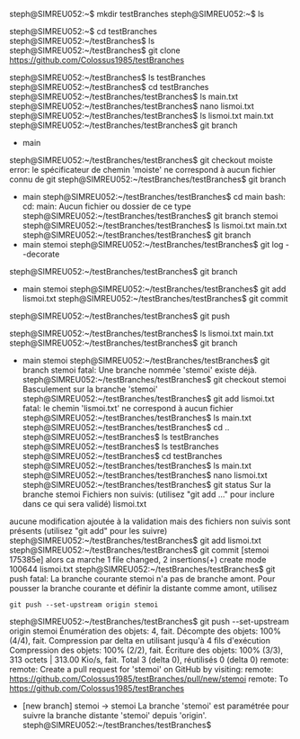 steph@SIMREU052:~$ mkdir testBranches
steph@SIMREU052:~$ ls

steph@SIMREU052:~$ cd testBranches
steph@SIMREU052:~/testBranches$ ls
steph@SIMREU052:~/testBranches\$ git clone https://github.com/Colossus1985/testBranches

steph@SIMREU052:~/testBranches$ ls
testBranches
steph@SIMREU052:~/testBranches$ cd testBranches
steph@SIMREU052:~/testBranches/testBranches$ ls
main.txt
steph@SIMREU052:~/testBranches/testBranches$ nano lismoi.txt
steph@SIMREU052:~/testBranches/testBranches$ ls
lismoi.txt  main.txt
steph@SIMREU052:~/testBranches/testBranches$ git branch

- main

steph@SIMREU052:~/testBranches/testBranches$ git checkout moiste
error: le spécificateur de chemin 'moiste' ne correspond à aucun fichier connu de git
steph@SIMREU052:~/testBranches/testBranches$ git branch

- main
  steph@SIMREU052:~/testBranches/testBranches$ cd main
bash: cd: main: Aucun fichier ou dossier de ce type
steph@SIMREU052:~/testBranches/testBranches$ git branch stemoi
  steph@SIMREU052:~/testBranches/testBranches$ ls
lismoi.txt  main.txt
steph@SIMREU052:~/testBranches/testBranches$ git branch
- main
  stemoi
  steph@SIMREU052:~/testBranches/testBranches\$ git log --decorate

steph@SIMREU052:~/testBranches/testBranches\$ git branch

- main
  stemoi
  steph@SIMREU052:~/testBranches/testBranches$ git add lismoi.txt
steph@SIMREU052:~/testBranches/testBranches$ git commit

steph@SIMREU052:~/testBranches/testBranches\$ git push

steph@SIMREU052:~/testBranches/testBranches$ ls
lismoi.txt  main.txt
steph@SIMREU052:~/testBranches/testBranches$ git branch

- main
  stemoi
  steph@SIMREU052:~/testBranches/testBranches$ git branch stemoi
fatal: Une branche nommée 'stemoi' existe déjà.
steph@SIMREU052:~/testBranches/testBranches$ git checkout stemoi
  Basculement sur la branche 'stemoi'
  steph@SIMREU052:~/testBranches/testBranches$ git add lismoi.txt
fatal: le chemin 'lismoi.txt' ne correspond à aucun fichier
steph@SIMREU052:~/testBranches/testBranches$ ls
  main.txt
  steph@SIMREU052:~/testBranches/testBranches$ cd ..
steph@SIMREU052:~/testBranches$ ls
  testBranches
  steph@SIMREU052:~/testBranches$ ls
testBranches
steph@SIMREU052:~/testBranches$ cd testBranches
  steph@SIMREU052:~/testBranches/testBranches$ ls
main.txt
steph@SIMREU052:~/testBranches/testBranches$ nano lismoi.txt
  steph@SIMREU052:~/testBranches/testBranches\$ git status
  Sur la branche stemoi
  Fichiers non suivis:
  (utilisez "git add <fichier>..." pour inclure dans ce qui sera validé)
  lismoi.txt

aucune modification ajoutée à la validation mais des fichiers non suivis sont présents (utilisez "git add" pour les suivre)
steph@SIMREU052:~/testBranches/testBranches$ git add lismoi.txt
steph@SIMREU052:~/testBranches/testBranches$ git commit
[stemoi 175385e] alors ca marche
1 file changed, 2 insertions(+)
create mode 100644 lismoi.txt
steph@SIMREU052:~/testBranches/testBranches\$ git push
fatal: La branche courante stemoi n'a pas de branche amont.
Pour pousser la branche courante et définir la distante comme amont, utilisez

    git push --set-upstream origin stemoi

steph@SIMREU052:~/testBranches/testBranches\$ git push --set-upstream origin stemoi
Énumération des objets: 4, fait.
Décompte des objets: 100% (4/4), fait.
Compression par delta en utilisant jusqu'à 4 fils d'exécution
Compression des objets: 100% (2/2), fait.
Écriture des objets: 100% (3/3), 313 octets | 313.00 Kio/s, fait.
Total 3 (delta 0), réutilisés 0 (delta 0)
remote:
remote: Create a pull request for 'stemoi' on GitHub by visiting:
remote: https://github.com/Colossus1985/testBranches/pull/new/stemoi
remote:
To https://github.com/Colossus1985/testBranches

- [new branch] stemoi -> stemoi
  La branche 'stemoi' est paramétrée pour suivre la branche distante 'stemoi' depuis 'origin'.
  steph@SIMREU052:~/testBranches/testBranches\$
